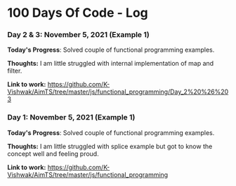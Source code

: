# 100 Days Of Code - Log

### Day 2 & 3: November 5, 2021 (Example 1)

**Today's Progress**: Solved couple of functional programming examples.

**Thoughts:** I am little struggled with internal implementation of map and filter.

**Link to work:** https://github.com/K-Vishwak/AimTS/tree/master/js/functional_programming/Day_2%20%26%203


### Day 1: November 5, 2021 (Example 1)

**Today's Progress**: Solved couple of functional programming examples.

**Thoughts:** I am little struggled with splice example but got to know the concept well and feeling proud.

**Link to work:** https://github.com/K-Vishwak/AimTS/tree/master/js/functional_programming

